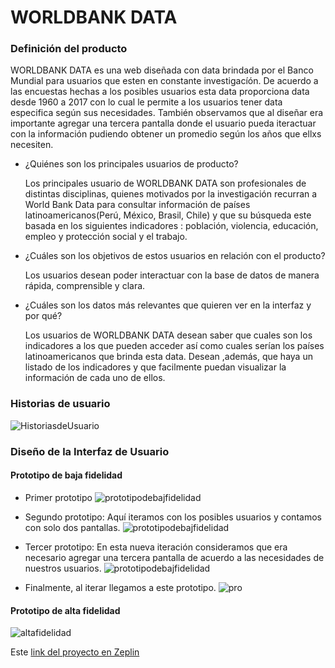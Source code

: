 # WORLDBANK DATA

### Definición del producto
   WORLDBANK DATA es una web diseñada con data brindada por el Banco Mundial para usuarios que esten en constante investigacíón. De acuerdo a las encuestas hechas a los posibles usuarios esta data proporciona data desde 1960 a 2017 con lo cual le permite a los usuarios tener data especifica según sus necesidades.
   También observamos que al diseñar era importante agregar una tercera pantalla donde el usuario pueda iteractuar con la información pudiendo obtener un promedio según los años que ellxs  necesiten.

* ¿Quiénes son los principales usuarios de producto?

  Los principales usuario de WORLDBANK DATA son profesionales de distintas disciplinas, quienes motivados por la investigación recurran a World Bank Data para consultar información de países latinoamericanos(Perú, México, Brasil, Chile) y que su búsqueda este basada en los siguientes indicadores : población, violencia, educación, empleo y protección social y el trabajo.

* ¿Cuáles son los objetivos de estos usuarios en relación con el producto?

  Los usuarios desean poder interactuar con la base de datos de manera rápida, comprensible y clara.

* ¿Cuáles son los datos más relevantes que quieren ver en la interfaz y por qué?

  Los usuarios de WORLDBANK DATA desean saber que cuales son los indicadores a los que pueden acceder así como cuales serían los países latinoamericanos que brinda esta data. Desean ,además, que haya un listado de los indicadores y que facilmente puedan visualizar la información de cada uno de ellos.


### Historias de usuario
![HistoriasdeUsuario](https://i.ibb.co/YDf3tx6/historias-de-usuario.png)


### Diseño de la Interfaz de Usuario

#### Prototipo de baja fidelidad
* Primer prototipo
![prototipodebajfidelidad](https://i.ibb.co/vmmQj13/primer-prototipo-de-baja-fidelidad.jpg)

* Segundo prototipo: Aquí iteramos con los posibles usuarios y contamos con solo dos pantallas.
![prototipodebajfidelidad](https://i.ibb.co/1KvP2r4/2-prototipo-de-baja-fidelidad.jpg)

* Tercer prototipo: En esta nueva iteración consideramos que era necesario agregar una tercera pantalla de acuerdo a las necesidades de nuestros usuarios.
![prototipodebajfidelidad](https://i.ibb.co/Cnq8Nkp/despues-de-iterar-baja-fidelidad-este-el-2.jpg)

* Finalmente, al iterar llegamos a este prototipo.
![pro](https://i.ibb.co/n3NzwMQ/despues-de-iterar-el-prototipo-2-agregamos-la-3-pagina.jpg)


#### Prototipo de alta fidelidad

![altafidelidad](https://i.ibb.co/jvHGwmD/Whats-App-Image-2019-01-13-at-3-42-56-PM.jpg)

Este [link del proyecto en Zeplin](https://zpl.io/2jv0JEm)
